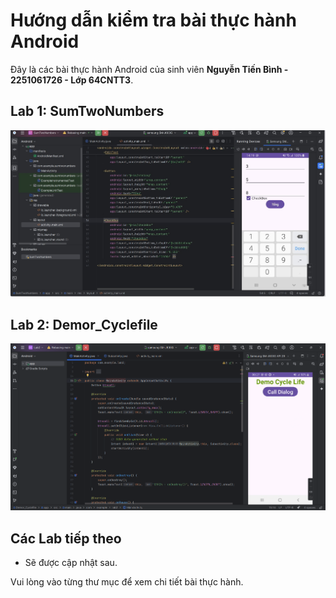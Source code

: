 # Hướng dẫn kiểm tra bài thực hành Android

Đây là các bài thực hành Android của sinh viên **Nguyễn Tiến Bình - 2251061726 - Lớp 64CNTT3**.

## Lab 1: SumTwoNumbers

  ![Giao diện SumTwoNumbers](screenshots/sumtwonumbers-result.png)

## Lab 2: Demor_Cyclefile
 
  ![Giao diện Subactivity](screenshots/subactivity-result.png)

## Các Lab tiếp theo
- Sẽ được cập nhật sau.

Vui lòng vào từng thư mục để xem chi tiết bài thực hành.

